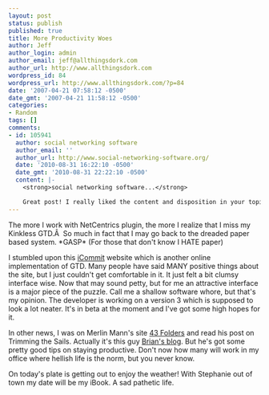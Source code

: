 ```yaml
---
layout: post
status: publish
published: true
title: More Productivity Woes
author: Jeff
author_login: admin
author_email: jeff@allthingsdork.com
author_url: http://www.allthingsdork.com
wordpress_id: 84
wordpress_url: http://www.allthingsdork.com/?p=84
date: '2007-04-21 07:58:12 -0500'
date_gmt: '2007-04-21 11:58:12 -0500'
categories:
- Random
tags: []
comments:
- id: 105941
  author: social networking software
  author_email: ''
  author_url: http://www.social-networking-software.org/
  date: '2010-08-31 16:22:10 -0500'
  date_gmt: '2010-08-31 22:22:10 -0500'
  content: |-
    <strong>social networking software...</strong>

    Great post! I really liked the content and disposition in your topic!...
---
```

<p>The more I work with NetCentrics plugin, the more I realize that I miss my Kinkless GTD.&Acirc;&nbsp; So much in fact that I may go back to the dreaded paper based system. *GASP* (For those that don't know I HATE paper)</p>
<p>I stumbled upon this <a href="http://gtdv2.icommitonrails.de/ " title="iCommit" target="_blank">iCommit</a> website which is another online implementation of GTD. Many people have said MANY positive things about the site, but I just couldn't get comfortable in it. It just felt a bit clumsy interface wise. Now that may sound petty, but for me an attractive interface is a major piece of the puzzle. Call me a shallow software whore, but that's my opinion. The developer is working on a version 3 which is supposed to look a lot neater. It's in beta at the moment and I've got some high hopes for it.</p>
<p>In other news, I was on Merlin Mann's site <a href="http://www.43folders.com" target="_blank">43 Folders</a> and read his post on Trimming the Sails. Actually it's this guy <a href="http://www.brianoberkirch.com/2007/04/20/trimming-the-attention-sails/">Brian's blog</a>. But he's got some pretty good tips on staying productive. Don't now how many will work in my office where hellish life is the norm, but you never know.</p>
<p>On today's plate is getting out to enjoy the weather! With Stephanie out of town my date will be my iBook. A sad pathetic life.</p>
